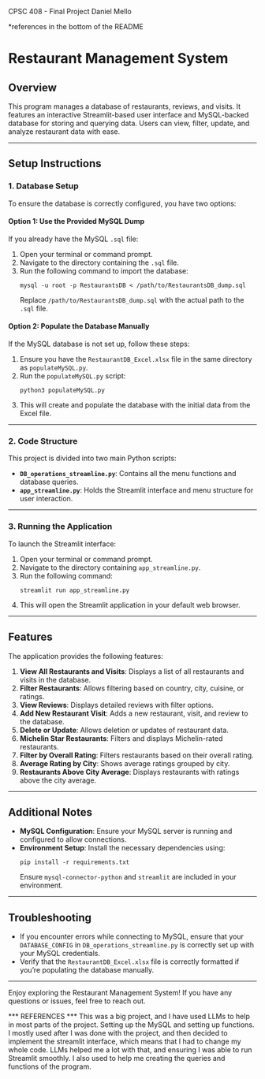 CPSC 408 - Final Project
Daniel Mello

*references in the bottom of the README

# Restaurant Management System

## Overview
This program manages a database of restaurants, reviews, and visits. It features an interactive Streamlit-based user interface and MySQL-backed database for storing and querying data. Users can view, filter, update, and analyze restaurant data with ease.

---

## Setup Instructions

### 1. Database Setup
To ensure the database is correctly configured, you have two options:

#### Option 1: Use the Provided MySQL Dump
If you already have the MySQL `.sql` file:
1. Open your terminal or command prompt.
2. Navigate to the directory containing the `.sql` file.
3. Run the following command to import the database:
   ```
   mysql -u root -p RestaurantsDB < /path/to/RestaurantsDB_dump.sql
   ```
   Replace `/path/to/RestaurantsDB_dump.sql` with the actual path to the `.sql` file.

#### Option 2: Populate the Database Manually
If the MySQL database is not set up, follow these steps:
1. Ensure you have the `RestaurantDB_Excel.xlsx` file in the same directory as `populateMySQL.py`.
2. Run the `populateMySQL.py` script:
   ```
   python3 populateMySQL.py
   ```
3. This will create and populate the database with the initial data from the Excel file.

---

### 2. Code Structure
This project is divided into two main Python scripts:
- **`DB_operations_streamline.py`**: Contains all the menu functions and database queries.
- **`app_streamline.py`**: Holds the Streamlit interface and menu structure for user interaction.

---

### 3. Running the Application
To launch the Streamlit interface:
1. Open your terminal or command prompt.
2. Navigate to the directory containing `app_streamline.py`.
3. Run the following command:
   ```
   streamlit run app_streamline.py
   ```
4. This will open the Streamlit application in your default web browser.

---

## Features
The application provides the following features:
1. **View All Restaurants and Visits**: Displays a list of all restaurants and visits in the database.
2. **Filter Restaurants**: Allows filtering based on country, city, cuisine, or ratings.
3. **View Reviews**: Displays detailed reviews with filter options.
4. **Add New Restaurant Visit**: Adds a new restaurant, visit, and review to the database.
5. **Delete or Update**: Allows deletion or updates of restaurant data.
6. **Michelin Star Restaurants**: Filters and displays Michelin-rated restaurants.
7. **Filter by Overall Rating**: Filters restaurants based on their overall rating.
8. **Average Rating by City**: Shows average ratings grouped by city.
9. **Restaurants Above City Average**: Displays restaurants with ratings above the city average.

---

## Additional Notes
- **MySQL Configuration**: Ensure your MySQL server is running and configured to allow connections.
- **Environment Setup**: Install the necessary dependencies using:
  ```
  pip install -r requirements.txt
  ```
  Ensure `mysql-connector-python` and `streamlit` are included in your environment.

---

## Troubleshooting
- If you encounter errors while connecting to MySQL, ensure that your `DATABASE_CONFIG` in `DB_operations_streamline.py` is correctly set up with your MySQL credentials.
- Verify that the `RestaurantDB_Excel.xlsx` file is correctly formatted if you’re populating the database manually.

---

Enjoy exploring the Restaurant Management System! If you have any questions or issues, feel free to reach out.


*** REFERENCES ***
This was a big project, and I have used LLMs to help in most parts of the project. Setting up the MySQL and setting up functions. I mostly used after I was done with the project, and then decided to implement the streamlit interface, which means that I had to change my whole code. LLMs helped me a lot with that, and ensuring I was able to run Streamlit smoothly. I also used to help me creating the queries and functions of the program.
